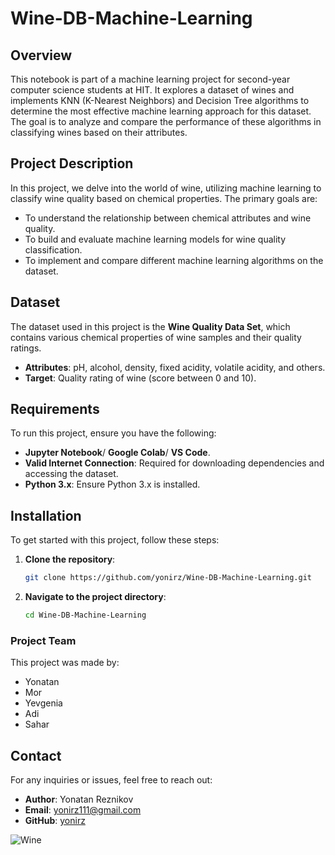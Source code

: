 # Wine-DB-Machine-Learning
## Overview

This notebook is part of a machine learning project for second-year computer science students at HIT.
It explores a dataset of wines and implements KNN (K-Nearest Neighbors) and Decision Tree algorithms to determine the most effective machine learning approach for this dataset.
The goal is to analyze and compare the performance of these algorithms in classifying wines based on their attributes.


## Project Description

In this project, we delve into the world of wine, utilizing machine learning to classify wine quality based on chemical properties. The primary goals are:

- To understand the relationship between chemical attributes and wine quality.
- To build and evaluate machine learning models for wine quality classification.
- To implement and compare different machine learning algorithms on the dataset.

## Dataset

The dataset used in this project is the **Wine Quality Data Set**, which contains various chemical properties of wine samples and their quality ratings.

- **Attributes**: pH, alcohol, density, fixed acidity, volatile acidity, and others.
- **Target**: Quality rating of wine (score between 0 and 10).

## Requirements

To run this project, ensure you have the following:

- **Jupyter Notebook**/ **Google Colab**/ **VS Code**.
- **Valid Internet Connection**: Required for downloading dependencies and accessing the dataset.
- **Python 3.x**: Ensure Python 3.x is installed.

## Installation

To get started with this project, follow these steps:

1. **Clone the repository**:
    ```bash
    git clone https://github.com/yonirz/Wine-DB-Machine-Learning.git
    ```

2. **Navigate to the project directory**:
    ```bash
    cd Wine-DB-Machine-Learning
    ```

### Project Team

This project was made by:
- Yonatan
- Mor
- Yevgenia
- Adi
- Sahar

## Contact

For any inquiries or issues, feel free to reach out:

- **Author**: Yonatan Reznikov
- **Email**: yonirz111@gmail.com
- **GitHub**: [yonirz](https://github.com/yonirz)

![Wine](https://github.com/yonirz/Wine-DB-Machine-Learning/assets/131947490/39e7f0d8-27f2-4b86-993b-ca544c7db098)

